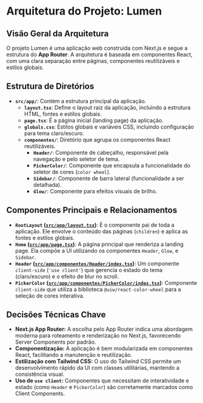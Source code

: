 # Arquitetura do Projeto: Lumen

## Visão Geral da Arquitetura

O projeto Lumen é uma aplicação web construída com Next.js e segue a estrutura do **App Router**. A arquitetura é baseada em componentes React, com uma clara separação entre páginas, componentes reutilizáveis e estilos globais.

## Estrutura de Diretórios

*   **`src/app/`**: Contém a estrutura principal da aplicação.
    *   **`layout.tsx`**: Define o layout raiz da aplicação, incluindo a estrutura HTML, fontes e estilos globais.
    *   **`page.tsx`**: É a página inicial (landing page) da aplicação.
    *   **`globals.css`**: Estilos globais e variáveis CSS, incluindo configuração para tema claro/escuro.
    *   **`componentes/`**: Diretório que agrupa os componentes React reutilizáveis.
        *   **`Header/`**: Componente de cabeçalho, responsável pela navegação e pelo seletor de tema.
        *   **`PickerColor/`**: Componente que encapsula a funcionalidade do seletor de cores (`color wheel`).
        *   **`Sidebar/`**: Componente de barra lateral (funcionalidade a ser detalhada).
        *   **`Glow/`**: Componente para efeitos visuais de brilho.

## Componentes Principais e Relacionamentos

*   **`RootLayout` ([`src/app/layout.tsx`](src/app/layout.tsx:28))**: É o componente pai de toda a aplicação. Ele envolve o conteúdo das páginas (`children`) e aplica as fontes e estilos globais.
*   **`Home` ([`src/app/page.tsx`](src/app/page.tsx:7))**: A página principal que renderiza a landing page. Ela compõe a UI utilizando os componentes `Header`, `Glow`, e `Sidebar`.
*   **`Header` ([`src/app/componentes/Header/index.tsx`](src/app/componentes/Header/index.tsx:7))**: Um componente `client-side` (`'use client'`) que gerencia o estado do tema (claro/escuro) e o efeito de blur no scroll.
*   **`PickerColor` ([`src/app/componentes/PickerColor/index.tsx`](src/app/componentes/PickerColor/index.tsx:6))**: Componente `client-side` que utiliza a biblioteca `@uiw/react-color-wheel` para a seleção de cores interativa.

## Decisões Técnicas Chave

*   **Next.js App Router:** A escolha pelo App Router indica uma abordagem moderna para roteamento e renderização no Next.js, favorecendo Server Components por padrão.
*   **Componentização:** A aplicação é bem modularizada em componentes React, facilitando a manutenção e reutilização.
*   **Estilização com Tailwind CSS:** O uso do Tailwind CSS permite um desenvolvimento rápido da UI com classes utilitárias, mantendo a consistência visual.
*   **Uso de `use client`:** Componentes que necessitam de interatividade e estado (como `Header` e `PickerColor`) são corretamente marcados como Client Components.